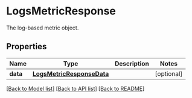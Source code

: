 # LogsMetricResponse

The log-based metric object.

## Properties

| Name     | Type                                                    | Description | Notes      |
| -------- | ------------------------------------------------------- | ----------- | ---------- |
| **data** | [**LogsMetricResponseData**](LogsMetricResponseData.md) |             | [optional] |

[[Back to Model list]](README.md#documentation-for-models) [[Back to API list]](README.md#documentation-for-api-endpoints) [[Back to README]](README.md)
